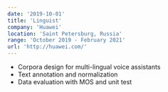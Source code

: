 ```yaml
---
date: '2019-10-01'
title: 'Linguist'
company: 'Huawei'
location: 'Saint Petersburg, Russia'
range: 'October 2019 - February 2021'
url: 'http://huawei.com/'
---
```


- Corpora design for multi-lingual voice assistants
- Text annotation and normalization
- Data evaluation with MOS and unit test
